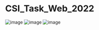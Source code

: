 # CSI_Task_Web_2022
![image](https://user-images.githubusercontent.com/93390151/193101721-a4b9dd5b-8cf1-4529-aa58-46ba595df15f.png)
![image](https://user-images.githubusercontent.com/93390151/193101794-5ec64791-2925-4896-897f-273814bef762.png)
![image](https://user-images.githubusercontent.com/93390151/193101824-2147ac46-48cd-485e-8efd-f9ec49651749.png)
